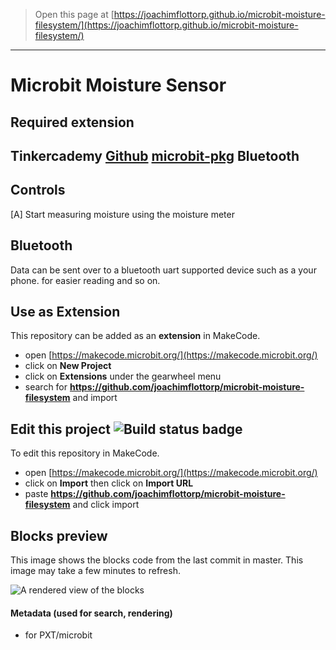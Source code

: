 
> Open this page at [https://joachimflottorp.github.io/microbit-moisture-filesystem/](https://joachimflottorp.github.io/microbit-moisture-filesystem/)
----------------------------
# Microbit Moisture Sensor
## Required extension
Tinkercademy
[Github](https://github.com/Tinkertanker/pxt-tinkercademy-tinker-kit)
[microbit-pkg](https://makecode.microbit.org/pkg/Tinkertanker/pxt-tinkercademy-tinker-kit)
Bluetooth
-----------------------------
## Controls
[A] Start measuring moisture using the moisture meter

## Bluetooth
Data can be sent over to a bluetooth uart supported device such as a your phone. for easier reading and so on.

## Use as Extension

This repository can be added as an **extension** in MakeCode.

* open [https://makecode.microbit.org/](https://makecode.microbit.org/)
* click on **New Project**
* click on **Extensions** under the gearwheel menu
* search for **https://github.com/joachimflottorp/microbit-moisture-filesystem** and import

## Edit this project ![Build status badge](https://github.com/joachimflottorp/microbit-moisture-filesystem/workflows/MakeCode/badge.svg)

To edit this repository in MakeCode.

* open [https://makecode.microbit.org/](https://makecode.microbit.org/)
* click on **Import** then click on **Import URL**
* paste **https://github.com/joachimflottorp/microbit-moisture-filesystem** and click import

## Blocks preview

This image shows the blocks code from the last commit in master.
This image may take a few minutes to refresh.

![A rendered view of the blocks](https://github.com/joachimflottorp/microbit-moisture-filesystem/raw/master/.github/makecode/blocks.png)

#### Metadata (used for search, rendering)

* for PXT/microbit
<script src="https://makecode.com/gh-pages-embed.js"></script><script>makeCodeRender("{{ site.makecode.home_url }}", "{{ site.github.owner_name }}/{{ site.github.repository_name }}");</script>
